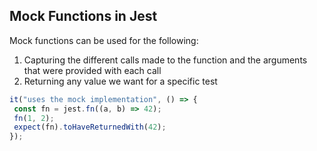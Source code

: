 ## Mock Functions in Jest
Mock functions can be used for the following:
1. Capturing the different calls made to the function and the arguments that were provided with each call
2. Returning any value we want for a specific test

```js
it("uses the mock implementation", () => {
 const fn = jest.fn((a, b) => 42);
 fn(1, 2);
 expect(fn).toHaveReturnedWith(42);
});
```